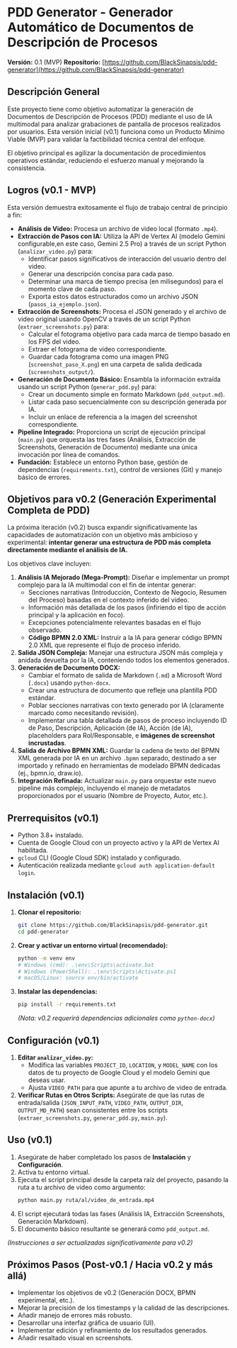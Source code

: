 # PDD Generator - Generador Automático de Documentos de Descripción de Procesos

**Versión:** 0.1 (MVP)
**Repositorio:** [https://github.com/BlackSinapsis/pdd-generator](https://github.com/BlackSinapsis/pdd-generator)

## Descripción General

Este proyecto tiene como objetivo automatizar la generación de Documentos de Descripción de Procesos (PDD) mediante el uso de IA multimodal para analizar grabaciones de pantalla de procesos realizados por usuarios. Esta versión inicial (v0.1) funciona como un Producto Mínimo Viable (MVP) para validar la factibilidad técnica central del enfoque.

El objetivo principal es agilizar la documentación de procedimientos operativos estándar, reduciendo el esfuerzo manual y mejorando la consistencia.

## Logros (v0.1 - MVP)

Esta versión demuestra exitosamente el flujo de trabajo central de principio a fin:

*   **Análisis de Video:** Procesa un archivo de video local (formato `.mp4`).
*   **Extracción de Pasos con IA:** Utiliza la API de Vertex AI (modelo Gemini configurable,en este caso, Gemini 2.5 Pro) a través de un script Python (`analizar_video.py`) para:
    *   Identificar pasos significativos de interacción del usuario dentro del video.
    *   Generar una descripción concisa para cada paso.
    *   Determinar una marca de tiempo precisa (en milisegundos) para el momento clave de cada paso.
    *   Exporta estos datos estructurados como un archivo JSON (`pasos_ia_ejemplo.json`).
*   **Extracción de Screenshots:** Procesa el JSON generado y el archivo de video original usando OpenCV a través de un script Python (`extraer_screenshots.py`) para:
    *   Calcular el fotograma objetivo para cada marca de tiempo basado en los FPS del video.
    *   Extraer el fotograma de video correspondiente.
    *   Guardar cada fotograma como una imagen PNG (`screenshot_paso_X.png`) en una carpeta de salida dedicada (`screenshots_output/`).
*   **Generación de Documento Básico:** Ensambla la información extraída usando un script Python (`generar_pdd.py`) para:
    *   Crear un documento simple en formato Markdown (`pdd_output.md`).
    *   Listar cada paso secuencialmente con su descripción generada por IA.
    *   Incluir un enlace de referencia a la imagen del screenshot correspondiente.
*   **Pipeline Integrado:** Proporciona un script de ejecución principal (`main.py`) que orquesta las tres fases (Análisis, Extracción de Screenshots, Generación de Documento) mediante una única invocación por línea de comandos.
*   **Fundación:** Establece un entorno Python base, gestión de dependencias (`requirements.txt`), control de versiones (Git) y manejo básico de errores.

## Objetivos para v0.2 (Generación Experimental Completa de PDD)

La próxima iteración (v0.2) busca expandir significativamente las capacidades de automatización con un objetivo más ambicioso y experimental: **intentar generar una estructura de PDD más completa directamente mediante el análisis de IA.**

Los objetivos clave incluyen:

1.  **Análisis IA Mejorado (Mega-Prompt):** Diseñar e implementar un prompt complejo para la IA multimodal con el fin de intentar generar:
    *   Secciones narrativas (Introducción, Contexto de Negocio, Resumen del Proceso) basadas en el contexto inferido del video.
    *   Información más detallada de los pasos (infiriendo el tipo de acción principal y la aplicación en foco).
    *   Excepciones potencialmente relevantes basadas en el flujo observado.
    *   **Código BPMN 2.0 XML:** Instruir a la IA para generar código BPMN 2.0 XML que represente el flujo de proceso inferido.
2.  **Salida JSON Compleja:** Manejar una estructura JSON más compleja y anidada devuelta por la IA, conteniendo todos los elementos generados.
3.  **Generación de Documento DOCX:**
    *   Cambiar el formato de salida de Markdown (`.md`) a Microsoft Word (`.docx`) usando `python-docx`.
    *   Crear una estructura de documento que refleje una plantilla PDD estándar.
    *   Poblar secciones narrativas con texto generado por IA (claramente marcado como necesitando revisión).
    *   Implementar una tabla detallada de pasos de proceso incluyendo ID de Paso, Descripción, Aplicación (de IA), Acción (de IA), placeholders para Rol/Responsable, e **imágenes de screenshot incrustadas**.
4.  **Salida de Archivo BPMN XML:** Guardar la cadena de texto del BPMN XML generada por IA en un archivo `.bpmn` separado, destinado a ser importado y refinado en herramientas de modelado BPMN dedicadas (ej., bpmn.io, draw.io).
5.  **Integración Refinada:** Actualizar `main.py` para orquestar este nuevo pipeline más complejo, incluyendo el manejo de metadatos proporcionados por el usuario (Nombre de Proyecto, Autor, etc.).


## Prerrequisitos (v0.1)

*   Python 3.8+ instalado.
*   Cuenta de Google Cloud con un proyecto activo y la API de Vertex AI habilitada.
*   `gcloud` CLI (Google Cloud SDK) instalado y configurado.
*   Autenticación realizada mediante `gcloud auth application-default login`.

## Instalación (v0.1)

1.  **Clonar el repositorio:**
    ```bash
    git clone https://github.com/BlackSinapsis/pdd-generator.git
    cd pdd-generator
    ```
2.  **Crear y activar un entorno virtual (recomendado):**
    ```bash
    python -m venv env
    # Windows (cmd): .\env\Scripts\activate.bat
    # Windows (PowerShell): .\env\Scripts\Activate.ps1
    # macOS/Linux: source env/bin/activate
    ```
3.  **Instalar las dependencias:**
    ```bash
    pip install -r requirements.txt
    ```
    *(Nota: v0.2 requerirá dependencias adicionales como `python-docx`)*

## Configuración (v0.1)

1.  **Editar `analizar_video.py`:**
    *   Modifica las variables `PROJECT_ID`, `LOCATION`, y `MODEL_NAME` con los datos de tu proyecto de Google Cloud y el modelo Gemini que deseas usar.
    *   Ajusta `VIDEO_PATH` para que apunte a tu archivo de video de entrada.
2.  **Verificar Rutas en Otros Scripts:** Asegúrate de que las rutas de entrada/salida (`JSON_INPUT_PATH`, `VIDEO_PATH`, `OUTPUT_DIR`, `OUTPUT_MD_PATH`) sean consistentes entre los scripts (`extraer_screenshots.py`, `generar_pdd.py`, `main.py`).

## Uso (v0.1)

1.  Asegúrate de haber completado los pasos de **Instalación** y **Configuración**.
2.  Activa tu entorno virtual.
3.  Ejecuta el script principal desde la carpeta raíz del proyecto, pasando la ruta a tu archivo de video como argumento:
    ```bash
    python main.py ruta/al/video_de_entrada.mp4
    ```
4.  El script ejecutará todas las fases (Análisis IA, Extracción Screenshots, Generación Markdown).
5.  El documento básico resultante se generará como `pdd_output.md`.

*(Instrucciones a ser actualizadas significativamente para v0.2)*

## Próximos Pasos (Post-v0.1 / Hacia v0.2 y más allá)

*   Implementar los objetivos de v0.2 (Generación DOCX, BPMN experimental, etc.).
*   Mejorar la precisión de los timestamps y la calidad de las descripciones.
*   Añadir manejo de errores más robusto.
*   Desarrollar una interfaz gráfica de usuario (UI).
*   Implementar edición y refinamiento de los resultados generados.
*   Añadir resaltado visual en screenshots.